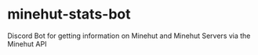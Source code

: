 # minehut-stats-bot
 Discord Bot for getting information on Minehut and Minehut Servers via the Minehut API
